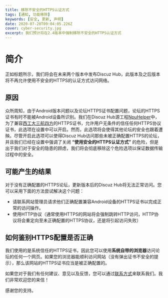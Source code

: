 ```yaml
---
title: 移除不安全的HTTPS认证方式
tags: [通知, 功能移除]
keywords: [安全, 更新, 声明]
date: 2020-07-28T09:04:05.226Z
cover: cyber-security.jpg
excerpt: 我们预计将在2.4版本中强制移除不安全的HTTPS认证方式
---
```


# 简介

正如标题所示，我们将会在未来两个版本中发布Discuz Hub，此版本及之后版本将不再允许使用不安全的HTTPS的认证方式访问网络。

## 原因

众所周知，由于Android版本问题以及论坛HTTPS证书配置问题，论坛的HTTPS证书有时不能被Android设备所识别。我们在Discuz Hub源工程[NpuHelper](https://github.com/kidozh/NpuHelper)中，为了兼容[西工大三航四方](https://bbs.nwpu.edu.cn)的HTTPS证书，允许用户无条件的信任任何HTTPS协议证书，此选项在设置中可以开启。然而，此选项将会使得其他论坛的安全也跟着遭殃。尽管开启此选项可以使得Discuz Hub访问那些未被正确配置HTTPS的论坛，并且我们已经在设置中强调了关闭 **“使用安全的HTTPS认证方式”** 的危险，但是出于我们对于安全的隐患的顾虑，我们将会彻底移除这个危险选项以保证数据传输过程中的安全。

## 可能产生的结果

对于没有正确配置的HTTPS论坛，更新版本后的Discuz Hub将无法正常访问。您可以采用下面的方法尝试解决这个问题：

+ 请联系网站管理员请求他们正确配置兼容Android设备的HTTPS证书以完成正常的访问操作。
+ 使用HTTP协议（通常使用HTTPS的网站将会强制跳转HTTP访问，HTTP协议将会重定向至未正确配置的HTTPS协议，还是将引起访问失败）

## 如何鉴别HTTPS配置是否正确

我们使用的是系统信任的HTTPS证书，因此您可以使用**系统自带的浏览器**访问论坛的任何一个网页。如果您的浏览器能顺利访问网站（没有弹出证书不安全的提示），那么该网站的HTTPS证书应当是被正确配置的。


如果您对于我们有任何建议、意见以及反馈，您可以通过[联系方式](/contact/)来联系我们。我们非常欢迎您的来信！

感谢您的支持。